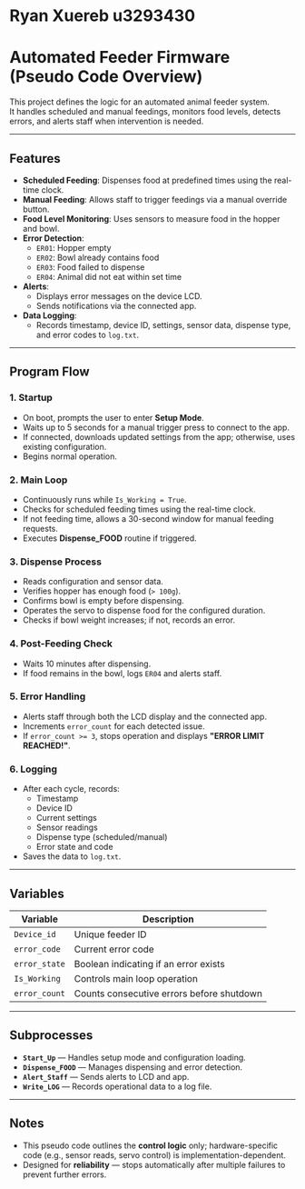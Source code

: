# Ryan Xuereb u3293430
# Automated Feeder Firmware (Pseudo Code Overview)

This project defines the logic for an automated animal feeder system.  
It handles scheduled and manual feedings, monitors food levels, detects errors, and alerts staff when intervention is needed.

---

## Features

- **Scheduled Feeding**: Dispenses food at predefined times using the real-time clock.
- **Manual Feeding**: Allows staff to trigger feedings via a manual override button.
- **Food Level Monitoring**: Uses sensors to measure food in the hopper and bowl.
- **Error Detection**:
  - `ER01`: Hopper empty
  - `ER02`: Bowl already contains food
  - `ER03`: Food failed to dispense
  - `ER04`: Animal did not eat within set time
- **Alerts**:
  - Displays error messages on the device LCD.
  - Sends notifications via the connected app.
- **Data Logging**:
  - Records timestamp, device ID, settings, sensor data, dispense type, and error codes to `log.txt`.

---

## Program Flow

### 1. Startup
- On boot, prompts the user to enter **Setup Mode**.
- Waits up to 5 seconds for a manual trigger press to connect to the app.
- If connected, downloads updated settings from the app; otherwise, uses existing configuration.
- Begins normal operation.

### 2. Main Loop
- Continuously runs while `Is_Working = True`.
- Checks for scheduled feeding times using the real-time clock.
- If not feeding time, allows a 30-second window for manual feeding requests.
- Executes **Dispense_FOOD** routine if triggered.

### 3. Dispense Process
- Reads configuration and sensor data.
- Verifies hopper has enough food (`> 100g`).
- Confirms bowl is empty before dispensing.
- Operates the servo to dispense food for the configured duration.
- Checks if bowl weight increases; if not, records an error.

### 4. Post-Feeding Check
- Waits 10 minutes after dispensing.
- If food remains in the bowl, logs `ER04` and alerts staff.

### 5. Error Handling
- Alerts staff through both the LCD display and the connected app.
- Increments `error_count` for each detected issue.
- If `error_count >= 3`, stops operation and displays **"ERROR LIMIT REACHED!"**.

### 6. Logging
- After each cycle, records:
  - Timestamp
  - Device ID
  - Current settings
  - Sensor readings
  - Dispense type (scheduled/manual)
  - Error state and code
- Saves the data to `log.txt`.

---

## Variables

| Variable        | Description |
|-----------------|-------------|
| `Device_id`     | Unique feeder ID |
| `error_code`    | Current error code |
| `error_state`   | Boolean indicating if an error exists |
| `Is_Working`    | Controls main loop operation |
| `error_count`   | Counts consecutive errors before shutdown |

---

## Subprocesses

- **`Start_Up`** — Handles setup mode and configuration loading.
- **`Dispense_FOOD`** — Manages dispensing and error detection.
- **`Alert_Staff`** — Sends alerts to LCD and app.
- **`Write_LOG`** — Records operational data to a log file.

---

## Notes

- This pseudo code outlines the **control logic** only; hardware-specific code (e.g., sensor reads, servo control) is implementation-dependent.
- Designed for **reliability** — stops automatically after multiple failures to prevent further errors.

